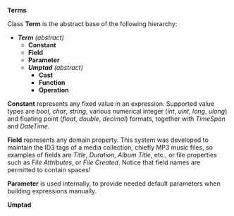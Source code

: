﻿**Terms**

Class **Term** is the abstract base of the following hierarchy:

- ***Term*** *(abstract)*
  - **Constant**
  - **Field**
  - **Parameter**
  - ***Umptad*** *(abstract)*
    - **Cast**
    - **Function**
    - **Operation**

**Constant** represents any fixed value in an expression. Supported value types are *bool*, *char*, *string*, various numerical integer (*int*, *uint*, *long*, *ulong*) and floating point (*float*, *double*, *decimal*) formats, together with *TimeSpan* and *DateTime*.

**Field** represents any domain property. This system was developed to maintain the ID3 tags of a media collection, chiefly MP3 music files, so examples of fields are *Title*, *Duration*, *Album Title*, etc., or file properties such as *File Attributes*, or *File Created*. Notice that field names are permitted to contain spaces!

**Parameter** is used internally, to provide needed default parameters when building expressions manually.

**Umptad** 
